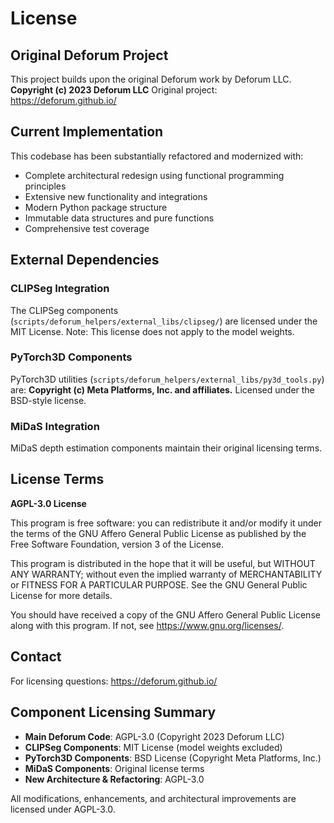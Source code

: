 # License

## Original Deforum Project
This project builds upon the original Deforum work by Deforum LLC.
**Copyright (c) 2023 Deforum LLC**
Original project: https://deforum.github.io/

## Current Implementation
This codebase has been substantially refactored and modernized with:
- Complete architectural redesign using functional programming principles
- Extensive new functionality and integrations
- Modern Python package structure
- Immutable data structures and pure functions
- Comprehensive test coverage

## External Dependencies

### CLIPSeg Integration
The CLIPSeg components (`scripts/deforum_helpers/external_libs/clipseg/`) are licensed under the MIT License.
Note: This license does not apply to the model weights.

### PyTorch3D Components
PyTorch3D utilities (`scripts/deforum_helpers/external_libs/py3d_tools.py`) are:
**Copyright (c) Meta Platforms, Inc. and affiliates.**
Licensed under the BSD-style license.

### MiDaS Integration
MiDaS depth estimation components maintain their original licensing terms.

## License Terms
**AGPL-3.0 License**

This program is free software: you can redistribute it and/or modify
it under the terms of the GNU Affero General Public License as published by
the Free Software Foundation, version 3 of the License.

This program is distributed in the hope that it will be useful,
but WITHOUT ANY WARRANTY; without even the implied warranty of
MERCHANTABILITY or FITNESS FOR A PARTICULAR PURPOSE. See the
GNU General Public License for more details.

You should have received a copy of the GNU Affero General Public License
along with this program. If not, see <https://www.gnu.org/licenses/>.

## Contact
For licensing questions: https://deforum.github.io/

## Component Licensing Summary
- **Main Deforum Code**: AGPL-3.0 (Copyright 2023 Deforum LLC)
- **CLIPSeg Components**: MIT License (model weights excluded)
- **PyTorch3D Components**: BSD License (Copyright Meta Platforms, Inc.)
- **MiDaS Components**: Original license terms
- **New Architecture & Refactoring**: AGPL-3.0

All modifications, enhancements, and architectural improvements are licensed under AGPL-3.0. 